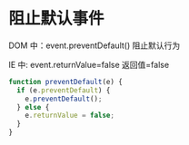 # 阻止默认事件

DOM 中：event.preventDefault() 阻止默认行为

IE 中: event.returnValue=false 返回值=false

```js
function preventDefault(e) {
  if (e.preventDefault) {
    e.preventDefault();
  } else {
    e.returnValue = false;
  }
}
```
